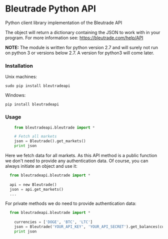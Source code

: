 # Bleutrade Python API 
Python client library implementation of the Bleutrade API

The object will return a dictionary containing the JSON to work with in your program.
For more information see: https://bleutrade.com/help/API

**NOTE:** The module is written for python version 2.7 and will surely not run on python 3 or versions below 2.7. A version for python3 will come later.

### Installation
Unix machines:

`sudo pip install bleutradeapi`

Windows:

`pip install bleutradeapi`


### Usage

```python
    from bleutradeapi.bleutrade import *

    # Fetch all markets
    json = Bleutrade().get_markets()
    print json
```
Here we fetch data for all markets. As this API method is a public function we don't need to provide any authentication data. Of course, you can always initiate an object and use it:

```python
  from bleutradeapi.bleutrade import *
  
  api = new Bleutrade()
  json = api.get_markets()
  ...
```

For private methods we do need to provide authentication data:
```python
  from bleutradeapi.bleutrade import *
  
	currencies = ['DOGE', 'BTC', 'LTC']
	json = Bleutrade('YOUR_API_KEY', 'YOUR_API_SECRET').get_balances(currencies)
	print json
```
